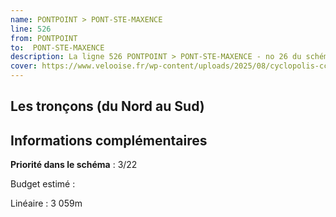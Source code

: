 ```yaml
---
name: PONTPOINT > PONT-STE-MAXENCE
line: 526
from: PONTPOINT 
to:  PONT-STE-MAXENCE 
description: La ligne 526 PONTPOINT > PONT-STE-MAXENCE - no 26 du schéma cyclable de la CCPOH  relie PONTPOINT  à PONT-STE-MAXENCE 
cover: https://www.velooise.fr/wp-content/uploads/2025/08/cyclopolis-ccpoh-26.jpg
---
```

## Les tronçons (du Nord au Sud)

## Informations complémentaires

**Priorité dans le schéma** : 3/22 

Budget estimé : 

Linéaire : 3 059m

